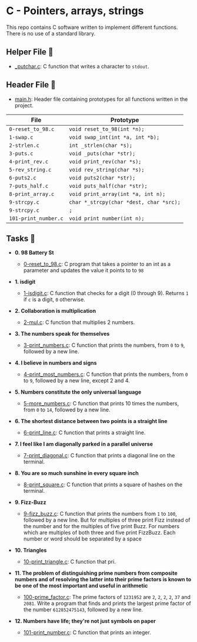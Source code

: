 # C - Pointers, arrays, strings

This repo contains C software written to implement different functions. There is no use of a standard library.

## Helper File :raised_hands:

* [_putchar.c](./_putchar.c): C function that writes a character to `stdout`.

## Header File :file_folder:

* [main.h](./main.h): Header file containing prototypes for all
functions written in the project.

| File                     | Prototype                              |
| ------------------------ | --------------------------------       |
| `0-reset_to_98.c`        | `void reset_to_98(int *n);`            |
| `1-swap.c`               | `void swap_int(int *a, int *b);`       |
| `2-strlen.c`             | `int _strlen(char *s);`                |
| `3-puts.c`               | `void _puts(char *str);`               |
| `4-print_rev.c`          | `void print_rev(char *s);`             |
| `5-rev_string.c`         | `void rev_string(char *s);`            |
| `6-puts2.c`              | `void puts2(char *str);`               |
| `7-puts_half.c`          | `void puts_half(char *str);`           |
| `8-print_array.c`        | `void print_array(int *a, int n);`     |
| `9-strcpy.c`             | `char *_strcpy(char *dest, char *src);`|
| `9-strcpy.c`             | `;`                                    |
| `101-print_number.c`     | `void print number(int n);`            |

## Tasks :page_with_curl:

* **0. 98 Battery St**
  * [0-reset_to_98.c](./0-reset_to_98.c): C program that takes a pointer to an int as a parameter and updates the value it points to to `98`

* **1. isdigit**
  * [1-isdigit.c](./1-isdigit.c): C function that checks for a digit (0 through 9). Returns `1` if `c` is a digit, `0` otherwise.

* **2. Collaboration is multiplication**
  * [2-mul.c](./2-mul.c): C function that multiplies 2 numbers.

* **3. The numbers speak for themselves**
  * [3-print_numbers.c](./3-print_numbers.c): C function that prints the numbers, from `0` to `9`, followed by a new line. 

* **4. I believe in numbers and signs**
  * [4-print_most_numbers.c](./4-print_most_numbers.c): C function that prints the numbers, from `0` to `9`, followed by a new line, except 2 and 4.

* **5. Numbers constitute the only universal language**
  * [5-more_numbers.c](./5-more_numbers.c): C function that prints 10 times the numbers, from `0` to `14`, followed by a new line.

* **6. The shortest distance between two points is a straight line**
  * [6-print_line.c](./6-print_line.c): C function that prints a straight line.

* **7.  I feel like I am diagonally parked in a parallel universe**
  * [7-print_diagonal.c](./7-print_diagonal.c): C function that prints a diagonal line on the terminal.

* **8. You are so much sunshine in every square inch**
  * [8-print_square.c](./8-print_square.c): C function that prints a square of hashes on the terminal.

* **9. Fizz-Buzz**
  * [9-fizz_buzz.c](./9-fizz_buzz.c): C function that prints the numbers from `1` to `100`, followed by a new line. But for multiples of three print Fizz instead of the number and for the multiples of five print Buzz. For numbers which are multiples of both three and five print FizzBuzz. Each number or word should be separated by a space

* **10. Triangles**
  * [10-print_triangle.c](./10-print_triangle.c): C function that pri.

* **11. The problem of distinguishing prime numbers from composite numbers and of resolving the latter into their prime factors is known to be one of the most important and useful in arithmetic**
  * [100-prime_factor.c](./100-prime_factor.c): The prime factors of `1231952` are `2`, `2`, `2`, `2`, `37` and `2081`. Write a program that finds and prints the largest prime factor of the number `612852475143`, followed by a new line.

* **12. Numbers have life; they're not just symbols on paper**
  * [101-print_number.c](./101-print_number.c): C function that prints an integer.


